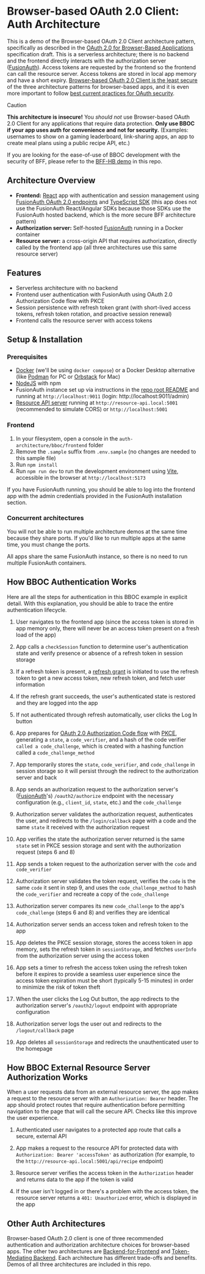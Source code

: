 # Browser-based OAuth 2.0 Client: Auth Architecture

This is a demo of the Browser-based OAuth 2.0 Client architecture pattern, specifically as described in the [OAuth 2.0 for Browser-Based Applications](https://datatracker.ietf.org/doc/html/draft-ietf-oauth-browser-based-apps#name-browser-based-oauth-20-clie "https://datatracker.ietf.org/doc/html/draft-ietf-oauth-browser-based-apps#name-browser-based-oauth-20-clie") specification draft. This is a serverless architecture; there is no backend and the frontend directly interacts with the authorization server ([FusionAuth](https://fusionauth.io/ "https://fusionauth.io/")). Access tokens are requested by the frontend so the frontend can call the resource server. Access tokens are stored in local app memory and have a short expiry. [Browser-based OAuth 2.0 Client is the least secure](https://datatracker.ietf.org/doc/html/draft-ietf-oauth-browser-based-apps#section-6.3.3 "https://datatracker.ietf.org/doc/html/draft-ietf-oauth-browser-based-apps#section-6.3.3") of the three architecture patterns for browser-based apps, and it is even more important to follow [best current practices for OAuth security](https://maida.kim/oauth2-best-practices-for-developers/ "https://maida.kim/oauth2-best-practices-for-developers/").

> [!CAUTION]
> **This architecture is insecure!** You _should not_ use Browser-based OAuth 2.0 Client for any applications that require data protection. **Only use BBOC if your app uses auth for convenience and not for security.** (Examples: usernames to show on a gaming leaderboard, link-sharing apps, an app to create meal plans using a public recipe API, etc.) 
>
> If you are looking for the ease-of-use of BBOC development with the security of BFF, please refer to the [BFF-HB demo](https://github.com/kmaida/auth-architecture/tree/main/bff-hb) in this repo.

## Architecture Overview

-   **Frontend:** [React](https://react.dev/ "https://react.dev") app with authentication and session management using [FusionAuth OAuth 2.0 endpoints](https://fusionauth.io/docs/lifecycle/authenticate-users/oauth/endpoints "https://fusionauth.io/docs/lifecycle/authenticate-users/oauth/endpoints") and [TypeScript SDK](https://github.com/FusionAuth/fusionauth-typescript-client "https://github.com/FusionAuth/fusionauth-typescript-client") (this app does not use the FusionAuth React/Angular SDKs because those SDKs use the FusionAuth hosted backend, which is the more secure BFF architecture pattern)
-   **Authorization server:** Self-hosted [FusionAuth](https://fusionauth.io/ "https://fusionauth.io/") running in a Docker container
-   **Resource server:** a cross-origin API that requires authorization, directly called by the frontend app (all three architectures use this same resource server)

## Features

-   Serverless architecture with no backend
-   Frontend user authentication with FusionAuth using OAuth 2.0 Authorization Code flow with PKCE
-   Session persistence with refresh token grant (with short-lived access tokens, refresh token rotation, and proactive session renewal)
-   Frontend calls the resource server with access tokens

## Setup & Installation

### Prerequisites

- [Docker](https://docker.com) (we'll be using `docker compose`) or a Docker Desktop alternative (like [Podman](https://podman.io/) for PC or [Orbstack](https://orbstack.dev/) for Mac)
- [NodeJS](https://nodejs.org) with npm
- FusionAuth instance set up via instructions in the [repo root README](https://github.com/kmaida/auth-architecture/blob/main/README.md#fusionauth) and running at `http://localhost:9011` (login: http://localhost:9011/admin)
- [Resource API server](https://github.com/kmaida/auth-architecture/tree/main/resource-api) running at `http://resource-api.local:5001` (recommended to simulate CORS) or `http://localhost:5001`

### Frontend

1. In your filesystem, open a console in the `auth-architecture/bboc/frontend` folder
2. Remove the `.sample` suffix from `.env.sample` (no changes are needed to this sample file)
3. Run `npm install`
4. Run `npm run dev` to run the development environment using [Vite](https://vite.dev), accessible in the browser at `http://localhost:5173`

If you have FusionAuth running, you should be able to log into the frontend app with the admin credentials provided in the FusionAuth installation section.

### Concurrent architectures

You will not be able to run multiple architecture demos at the same time because they share ports. If you'd like to run multiple apps at the same time, you must change the ports.

All apps share the same FusionAuth instance, so there is no need to run multiple FusionAuth containers.

## How BBOC Authentication Works

Here are all the steps for authentication in this BBOC example in explicit detail. With this explanation, you should be able to trace the entire authentication lifecycle.

1.  User navigates to the frontend app (since the access token is stored in app memory only, there will never be an access token present on a fresh load of the app)

2.  App calls a `checkSession` function to determine user's authentication state and verify presence or absence of a refresh token in session storage

3.  If a refresh token is present, a [refresh grant](https://datatracker.ietf.org/doc/html/rfc6749#section-1.5 "https://datatracker.ietf.org/doc/html/rfc6749#section-1.5") is initiated to use the refresh token to get a new access token, new refresh token, and fetch user information

4.  If the refresh grant succeeds, the user's authenticated state is restored and they are logged into the app

5.  If not authenticated through refresh automatically, user clicks the Log In button

6.  App prepares for [OAuth 2.0 Authorization Code flow](https://datatracker.ietf.org/doc/html/rfc6749#section-4.1 "https://datatracker.ietf.org/doc/html/rfc6749#section-4.1") with [PKCE](https://datatracker.ietf.org/doc/html/rfc7636 "https://datatracker.ietf.org/doc/html/rfc7636"), generating a `state`, a `code_verifier`, and a hash of the code verifier `called a code_challenge`, which is created with a hashing function called a `code_challenge_method`

7.  App temporarily stores the `state`, `code_verifier`, and `code_challenge` in session storage so it will persist through the redirect to the authorization server and back

8.  App sends an authorization request to the authorization server's ([FusionAuth](https://fusionauth.io/ "https://fusionauth.io/")'s) `/oauth2/authorize` endpoint with the necessary configuration (e.g., `client_id`, `state`, etc.) and the `code_challenge`

9.  Authorization server validates the authorization request, authenticates the user, and redirects to the `/login/callback` page with a code and the same `state` it received with the authorization request

10. App verifies the state the authorization server returned is the same `state` set in PKCE session storage and sent with the authorization request (steps 6 and 8)

11. App sends a token request to the authorization server with the `code` and `code_verifier`

12. Authorization server validates the token request, verifies the `code` is the same `code` it sent in step 9, and uses the `code_challenge_method` to hash the `code_verifier` and recreate a copy of the `code_challenge`

13. Authorization server compares its new `code_challenge` to the app's `code_challenge` (steps 6 and 8) and verifies they are identical

14. Authorization server sends an access token and refresh token to the app

15. App deletes the PKCE session storage, stores the access token in app memory, sets the refresh token in `sessionStorage`, and fetches `userInfo` from the authorization server using the access token

16. App sets a timer to refresh the access token using the refresh token before it expires to provide a seamless user experience since the access token expiration must be short (typically 5-15 minutes) in order to minimize the risk of token theft

17. When the user clicks the Log Out button, the app redirects to the authorization server's `/oauth2/logout` endpoint with appropriate configuration

18. Authorization server logs the user out and redirects to the `/logout/callback` page

19. App deletes all `sessionStorage` and redirects the unauthenticated user to the homepage

## How BBOC External Resource Server Authorization Works

When a user requests data from an external resource server, the app makes a request to the resource server with an `Authorization: Bearer` header. The app should protect routes that require authentication before permitting navigation to the page that will call the secure API. Checks like this improve the user experience.

1.  Authenticated user navigates to a protected app route that calls a secure, external API

2.  App makes a request to the resource API for protected data with `Authorization: Bearer 'accessToken'` as authorization (for example, to the `http://resource-api.local:5001/api/recipe` endpoint)

3.  Resource server verifies the access token in the `Authorization` header and returns data to the app if the token is valid

4.  If the user isn't logged in or there's a problem with the access token, the resource server returns a `401: Unauthorized` error, which is displayed in the app

## Other Auth Architectures

Browser-based OAuth 2.0 client is one of three recommended authentication and authorization architecture choices for browser-based apps. The other two architectures are [Backend-for-Frontend](https://datatracker.ietf.org/doc/html/draft-ietf-oauth-browser-based-apps#name-backend-for-frontend-bff "https://datatracker.ietf.org/doc/html/draft-ietf-oauth-browser-based-apps#name-backend-for-frontend-bff") and [Token-Mediating Backend](https://datatracker.ietf.org/doc/html/draft-ietf-oauth-browser-based-apps#name-token-mediating-backend "https://datatracker.ietf.org/doc/html/draft-ietf-oauth-browser-based-apps#name-token-mediating-backend"). Each architecture has different trade-offs and benefits. Demos of all three architectures are included in this repo.